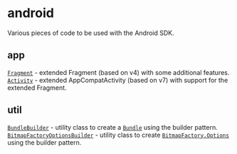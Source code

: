 # android
Various pieces of code to be used with the Android SDK.

## app
[`Fragment`](src/com/floern/android/app/Fragment.java) - extended Fragment (based on v4) with some additional features.  
[`Activity`](src/com/floern/android/app/Activity.java) - extended AppCompatActivity (based on v7) with support for the extended Fragment.  

## util
[`BundleBuilder`](src/com/floern/android/util/BundleBuilder.java) - utility class to create a [`Bundle`](http://developer.android.com/reference/android/os/Bundle.html) using the builder pattern.  
[`BitmapFactoryOptionsBuilder`](src/com/floern/android/util/BitmapFactoryOptionsBuilder.java) - utility class to create [`BitmapFactory.Options`](http://developer.android.com/reference/android/graphics/BitmapFactory.Options.html) using the builder pattern.
